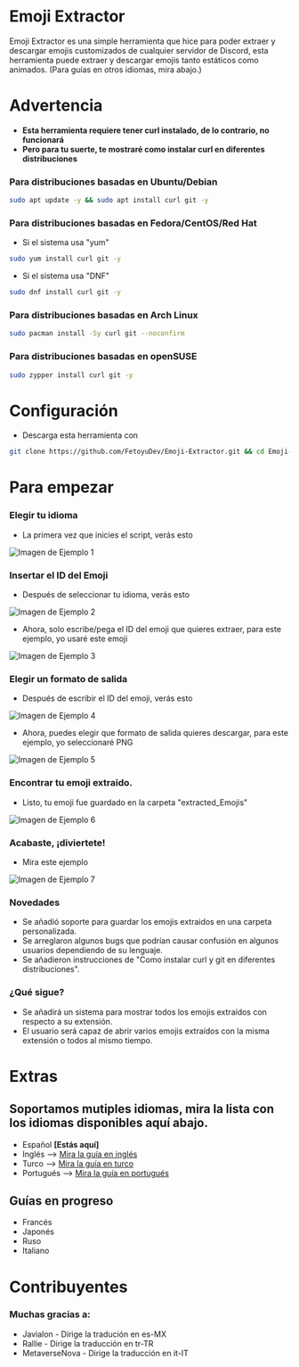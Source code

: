 # Emoji Extractor
Emoji Extractor es una simple herramienta que hice para poder extraer y descargar emojis customizados de cualquier servidor de Discord, esta herramienta puede extraer y descargar emojis tanto estáticos como animados. (Para guías en otros idiomas, mira abajo.)

# Advertencia
- **Esta herramienta requiere tener curl instalado, de lo contrario, no funcionará**
- **Pero para tu suerte, te mostraré como instalar curl en diferentes distribuciones**

### Para distribuciones basadas en Ubuntu/Debian
```bash
sudo apt update -y && sudo apt install curl git -y
```

### Para distribuciones basadas en Fedora/CentOS/Red Hat
- Si el sistema usa "yum"
```bash
sudo yum install curl git -y
```

- Si el sistema usa "DNF"
```bash
sudo dnf install curl git -y
```

### Para distribuciones basadas en Arch Linux
```bash
sudo pacman install -Sy curl git --noconfirm
```

### Para distribuciones basadas en openSUSE
```bash
sudo zypper install curl git -y
```

# Configuración
- Descarga esta herramienta con
```bash
git clone https://github.com/FetoyuDev/Emoji-Extractor.git && cd Emoji-Extractor && sudo chmod +X init.sh && sh init.sh
```

# Para empezar
### Elegir tu idioma
- La primera vez que inicies el script, verás esto

![Imagen de Ejemplo 1](https://github.com/user-attachments/assets/ef7c29e8-cdec-4362-806e-a44f8c75c1e5)


### Insertar el ID del Emoji
- Después de seleccionar tu idioma, verás esto

![Imagen de Ejemplo 2](https://github.com/user-attachments/assets/ed397067-1b6d-4139-9037-8df0788308f1)


- Ahora, solo escribe/pega el ID del emoji que quieres extraer, para este ejemplo, yo usaré este emoji

![Imagen de Ejemplo 3](https://github.com/user-attachments/assets/822ff992-e021-4af7-8bd0-67587785301b)

### Elegir un formato de salida
- Después de escribir el ID del emoji, verás esto

![Imagen de Ejemplo 4](https://github.com/user-attachments/assets/7609f91a-974a-4915-a0b9-dba5da9742e5)

- Ahora, puedes elegir que formato de salida quieres descargar, para este ejemplo, yo seleccionaré PNG

![Imagen de Ejemplo 5](https://github.com/user-attachments/assets/5ab3475c-492d-4db2-947c-733e932c3314)

### Encontrar tu emoji extraido.
- Listo, tu emoji fue guardado en la carpeta "extracted_Emojis"

![Imagen de Ejemplo 6](https://github.com/user-attachments/assets/4b5aab8c-263e-4e60-bd89-f22076ef2f89)

### Acabaste, ¡diviertete!
- Mira este ejemplo

![Imagen de Ejemplo 7](https://github.com/user-attachments/assets/1a83850c-db33-4c32-b6cb-0f5455faec78)

### Novedades
- Se añadió soporte para guardar los emojis extraidos en una carpeta personalizada.
- Se arreglaron algunos bugs que podrían causar confusión en algunos usuarios dependiendo de su lenguaje.
- Se añadieron instrucciones de "Como instalar curl y git en diferentes distribuciones".

### ¿Qué sigue?
- Se añadirá un sistema para mostrar todos los emojis extraídos con respecto a su extensión.
- El usuario será capaz de abrir varios emojis extraídos con la misma extensión o todos al mismo tiempo.

# Extras
## Soportamos mutiples idiomas, mira la lista con los idiomas disponibles aquí abajo.
- Español **[Estás aquí]**
- Inglés -->  [Mira la guía en inglés](https://github.com/FetoyuDev/Emoji-Extractor/blob/main/README.md)
- Turco --> [Mira la guía en turco](https://github.com/FetoyuDev/Emoji-Extractor/blob/main/README-TR.md)
- Portugués --> [Mira la guía en portugués](https://github.com/FetoyuDev/Emoji-Extractor/blob/main/README-PT.md)

## Guías en progreso
- Francés
- Japonés
- Ruso
- Italiano

# Contribuyentes
### Muchas gracias a:
- Javialon - Dirige la tradución en es-MX
- Rallie - Dirige la traducción en tr-TR
- MetaverseNova - Dirige la traducción en it-IT
